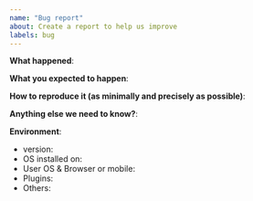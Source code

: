 ```yaml
---
name: "Bug report"
about: Create a report to help us improve
labels: bug
---
```

<!-- Please read our Rules of Conduct: https://github.com/flow-build/community -->
<!-- Please check if your issue is not a duplicate by [searching existing issues](https://github.com/flow-builder/cockpit/search?type=Issues) -->

**What happened**:

**What you expected to happen**:

**How to reproduce it (as minimally and precisely as possible)**:

**Anything else we need to know?**:

**Environment**:

- version:
- OS installed on:
- User OS & Browser or mobile:
- Plugins:
- Others:
